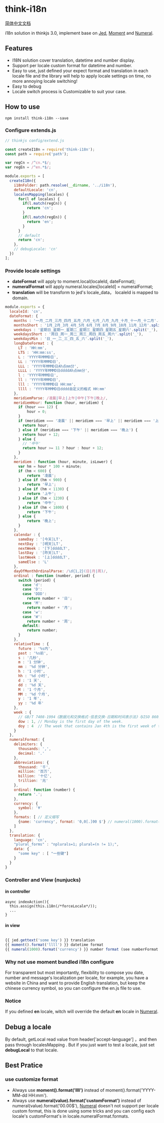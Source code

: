 # think-i18n
[简体中文文档](https://github.com/thinkjs/think-i18n/blob/master/README_ch_CN.md)

i18n solution in thinkjs 3.0, implement base on [Jed](https://github.com/messageformat/Jed), [Moment](https://github.com/moment/moment/) and [Numeral](https://github.com/adamwdraper/Numeral-js).

## Features
 - I18N solution cover translation, datetime and number display.
 - Support per locale custom format for datetime and number.
 - Easy to use, just defined your expect format and translation in each locale file and the library will help to apply locale settings on time, no more annoying locale switching!
 - Easy to debug
 - Locale switch process is Customizable to suit your case.

## How to use
    npm install think-i18n --save
### Configure extends.js

```js
// thinkjs config/extend.js

const createI18n = require('think-i18n');
const path = require('path');

var regCn = /^cn.*$/;
var regEn = /^en.*$/;

module.exports = [
  createI18n({
    i18nFolder: path.resolve(__dirname, '../i18n'),
    defaultLocale: 'cn',
    localesMapping(locales) {
      for(l of locales) {
        if(l.match(regCn)) {
          return 'cn';
        }
        if(l.match(regEn)) {
          return 'en';
        }
      }
      // default
      return 'cn';
    },
    // debugLocale: 'cn'
  })
];

```
### Provide locale settings

- **dateFormat** will apply to moment.local(localeId, dateFormat);
- **numeralFormat** will apply numeral.locales[localeId] = numeralFormat;
- **translation** will be transform to jed's locale_data， localeId  is mapped to domain.
```js
module.exports = {
  localeId: 'cn',
  dateFormat: {
    months : '一月_二月_三月_四月_五月_六月_七月_八月_九月_十月_十一月_十二月'.split('_'),
    monthsShort : '1月_2月_3月_4月_5月_6月_7月_8月_9月_10月_11月_12月'.split('_'),
    weekdays : '星期日_星期一_星期二_星期三_星期四_星期五_星期六'.split('_'),
    weekdaysShort : '周日_周一_周二_周三_周四_周五_周六'.split('_'),
    weekdaysMin : '日_一_二_三_四_五_六'.split('_'),
    longDateFormat : {
      LT : 'HH:mm',
      LTS : 'HH:mm:ss',
      L : 'YYYY年MMMD日',
      LL : 'YYYY年MMMD日',
      LLL : 'YYYY年MMMD日Ah点mm分',
      LLLL : 'YYYY年MMMD日ddddAh点mm分',
      l : 'YYYY年MMMD日',
      ll : 'YYYY年MMMD日',
      lll : 'YYYY年MMMD日 HH:mm',
      llll : 'YYYY年MMMD日dddd自定义的格式 HH:mm'
    },
    meridiemParse: /凌晨|早上|上午|中午|下午|晚上/,
    meridiemHour: function (hour, meridiem) {
      if (hour === 12) {
          hour = 0;
      }
      if (meridiem === '凌晨' || meridiem === '早上' || meridiem === '上午') {
        return hour;
      } else if (meridiem === '下午' || meridiem === '晚上') {
        return hour + 12;
      } else {
        // '中午'
        return hour >= 11 ? hour : hour + 12;
      }
    },
    meridiem : function (hour, minute, isLower) {
      var hm = hour * 100 + minute;
      if (hm < 600) {
          return '凌晨';
      } else if (hm < 900) {
          return '早上';
      } else if (hm < 1130) {
          return '上午';
      } else if (hm < 1230) {
          return '中午';
      } else if (hm < 1800) {
          return '下午';
      } else {
          return '晚上';
      }
    },
    calendar : {
      sameDay : '[今天]LT',
      nextDay : '[明天]LT',
      nextWeek : '[下]ddddLT',
      lastDay : '[昨天]LT',
      lastWeek : '[上]ddddLT',
      sameElse : 'L'
    },
    dayOfMonthOrdinalParse: /\d{1,2}(日|月|周)/,
    ordinal : function (number, period) {
      switch (period) {
        case 'd':
        case 'D':
        case 'DDD':
          return number + '日';
        case 'M':
          return number + '月';
        case 'w':
        case 'W':
          return number + '周';
        default:
          return number;
      }
    },
    relativeTime : {
      future : '%s内',
      past : '%s前',
      s : '几秒',
      m : '1 分钟',
      mm : '%d 分钟',
      h : '1 小时',
      hh : '%d 小时',
      d : '1 天',
      dd : '%d 天',
      M : '1 个月',
      MM : '%d 个月',
      y : '1 年',
      yy : '%d 年'
    },
    week : {
      // GB/T 7408-1994《数据元和交换格式·信息交换·日期和时间表示法》与ISO 8601:1988等效
      dow : 1, // Monday is the first day of the week.
      doy : 4  // The week that contains Jan 4th is the first week of the year.
    }
  },
  numeralFormat: {
    delimiters: {
      thousands: ',',
      decimal: '.'
    },
    abbreviations: {
      thousand: '千',
      million: '百万',
      billion: '十亿',
      trillion: '兆'
    },
    ordinal: function (number) {
      return '.';
    },
    currency: {
      symbol: '¥'
    },
    formats: [ // 定义缩写
      {name: 'currency', format: '0,0[.]00 $'} // numeral(1000).format(currency) === numeral(1000).format('0,0[.]00 $')
    ]
  },
  translation: {
    language: 'cn',
    "plural_forms" : "nplurals=1; plural=(n != 1);",
    data: {
      "some key" : [ "一些键"]
    }
  }
}

```

### Controller and View (nunjucks)

####  in controller

    async indexAction(){
      this.assign(this.i18n(/*forceLocale*/));
      ...
    }

####  in view

```js

{{ jed.gettext('some key') }} translation
{{ moment().format('llll') }} datetime format
{{ numeral(1000).format('currency') }} number format (see numberFormat.formats)

```

### Why not use moment bundled i18n configure
  For transparent but most importantly, flexibility to compose you date, number and message's localization per locale, for example, you have a website in China and want to provide English translation, but keep the chinese currency symbol, so you can configure the en.js file to use.

### Notice
If you defined **en** locale, witch will override the default **en** locale in [Numeral](https://github.com/adamwdraper/Numeral-js).

## Debug a locale

  By default, getLocal read value from header['accept-language'] ，and then pass through localesMapping . But if you just want to test a locale, just set **debugLocal** to that locale.

## Best Pratice

### use customize format

  - Always use **moment().format('llll')**  instead of moment().format('YYYY-MM-dd HH:mm').
  - Always use **numeral(value).format('customFormat')** instead of numeral(value).format('00.00$'), [Numeral](https://github.com/adamwdraper/Numeral-js) doesn't not support per locale custom format,  this is done using some tricks and you can config each locale's customFormat's in locale.numeralFormat.formats.